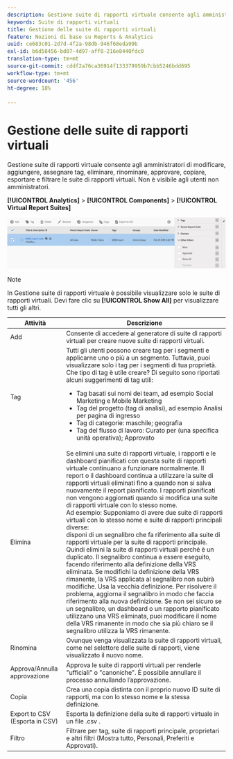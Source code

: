 ```yaml
---
description: Gestione suite di rapporti virtuale consente agli amministratori di modificare, aggiungere, assegnare tag, eliminare, rinominare, approvare, copiare, esportare e filtrare le suite di rapporti virtuali. Non è visibile agli utenti non amministratori.
keywords: Suite di rapporti virtuali
title: Gestione delle suite di rapporti virtuali
feature: Nozioni di base su Reports & Analytics
uuid: ce683c01-2d7d-4f2a-98db-946f68eda99b
exl-id: b6d58456-bd07-4d97-aff8-216e8440fdc0
translation-type: tm+mt
source-git-commit: cddf2a76ca36914f133379959b7cbb5246bdd695
workflow-type: tm+mt
source-wordcount: '456'
ht-degree: 18%

---
```


# Gestione delle suite di rapporti virtuali

Gestione suite di rapporti virtuale consente agli amministratori di modificare, aggiungere, assegnare tag, eliminare, rinominare, approvare, copiare, esportare e filtrare le suite di rapporti virtuali. Non è visibile agli utenti non amministratori.

**[!UICONTROL Analytics]** > **[!UICONTROL Components]** > **[!UICONTROL Virtual Report Suites]**

![](assets/vrs-manage.png)

>[!NOTE]
>
>In Gestione suite di rapporti virtuale è possibile visualizzare solo le suite di rapporti virtuali. Devi fare clic su **[!UICONTROL Show All]** per visualizzare tutti gli altri.

| Attività | Descrizione |
|--- |--- |
| Add | Consente di accedere al generatore di suite di rapporti virtuali per creare nuove suite di rapporti virtuali. |
| Tag | Tutti gli utenti possono creare tag per i segmenti e applicarne uno o più a un segmento. Tuttavia, puoi visualizzare solo i tag per i segmenti di tua proprietà. Che tipo di tag è utile creare? Di seguito sono riportati alcuni suggerimenti di tag utili:<ul><li>Tag basati sui nomi dei team, ad esempio Social Marketing e Mobile Marketing</li><li>Tag del progetto (tag di analisi), ad esempio Analisi per pagina di ingresso</li><li>Tag di categorie: maschile; geografia</li><li>Tag del flusso di lavoro: Curato per (una specifica unità operativa); Approvato</li></ul> |
| Elimina | Se elimini una suite di rapporti virtuale, i rapporti e le dashboard pianificati con questa suite di rapporti virtuale continuano a funzionare normalmente. Il report o il dashboard continua a utilizzare la suite di rapporti virtuali eliminati fino a quando non si salva nuovamente il report pianificato.  I rapporti pianificati non vengono aggiornati quando si modifica una suite di rapporti virtuale con lo stesso nome.<br>Ad esempio: Supponiamo di avere due suite di rapporti virtuali con lo stesso nome e suite di rapporti principali diverse:<br>disponi di un segnalibro che fa riferimento alla suite di rapporti virtuale per la suite di rapporti principale. Quindi elimini la suite di rapporti virtuali perché è un duplicato. Il segnalibro continua a essere eseguito, facendo riferimento alla definizione della VRS eliminata. Se modifichi la definizione della VRS rimanente, la VRS applicata al segnalibro non subirà modifiche. Usa la vecchia definizione. Per risolvere il problema, aggiorna il segnalibro in modo che faccia riferimento alla nuova definizione. Se non sei sicuro se un segnalibro, un dashboard o un rapporto pianificato utilizzano una VRS eliminata, puoi modificare il nome della VRS rimanente in modo che sia più chiaro se il segnalibro utilizza la VRS rimanente. |
| Rinomina | Ovunque venga visualizzata la suite di rapporti virtuali, come nel selettore delle suite di rapporti, viene visualizzato il nuovo nome. |
| Approva/Annulla approvazione | Approva le suite di rapporti virtuali per renderle &quot;ufficiali&quot; o &quot;canoniche&quot;. È possibile annullare il processo annullando l’approvazione. |
| Copia | Crea una copia distinta con il proprio nuovo ID suite di rapporti, ma con lo stesso nome e la stessa definizione. |
| Export to CSV (Esporta in CSV) | Esporta la definizione della suite di rapporti virtuale in un file .csv . |
| Filtro | Filtrare per tag, suite di rapporti principale, proprietari e altri filtri (Mostra tutto, Personali, Preferiti e Approvati). |
